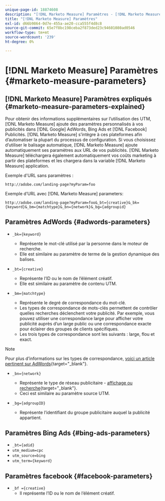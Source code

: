 ```yaml
---
unique-page-id: 18874608
description: "[!DNL Marketo Measure] Paramètres - [!DNL Marketo Measure] - Documentation du produit"
title: "[!DNL Marketo Measure] Paramètres"
exl-id: d66b9864-0d7e-455a-ae20-cca555f4d8c8
source-git-commit: 65e7f8bc198ceba2f873ded23c94601080ad0546
workflow-type: tm+mt
source-wordcount: '239'
ht-degree: 0%

---
```


# [!DNL Marketo Measure] Paramètres {#marketo-measure-parameters}

## [!DNL Marketo Measure] Paramètres expliqués {#marketo-measure-parameters-explained}

Pour obtenir des informations supplémentaires sur l’utilisation des UTM, [!DNL Marketo Measure] ajoute des paramètres personnalisés à vos publicités dans [!DNL Google] AdWords, Bing Ads et [!DNL Facebook] Publicités. [!DNL Marketo Measure] s’intègre à ces plateformes afin d’automatiser la plupart du processus de configuration. Si vous choisissez d’utiliser le balisage automatique, [!DNL Marketo Measure] ajoute automatiquement ses paramètres aux URL de vos publicités. [!DNL Marketo Measure] téléchargera également automatiquement vos coûts marketing à partir des plateformes et les chargera dans la variable [!DNL Marketo Measure] application.

Exemple d&#39;URL sans paramètres :

`http://adobe.com/landing-page?myParam=foo`

Exemple d’URL avec [!DNL Marketo Measure] parameters:

`http://adobe.com/landing-page?myParam=foo&_bt={creative}&_bk={keyword}&_bm={matchtype}&_bn={network}&_bg={adgroupid}`

## Paramètres AdWords {#adwords-parameters}

* `_bk={keyword}`
   * Représente le mot-clé utilisé par la personne dans le moteur de recherche.
   * Elle est similaire au paramètre de terme de la gestion dynamique des balises.

* `_bt={creative}`
   * Représente l’ID ou le nom de l’élément créatif.
   * Elle est similaire au paramètre de contenu UTM.

* `_bm={matchtype}`
   * Représente le degré de correspondance du mot-clé.
   * Les types de correspondance de mots-clés permettent de contrôler quelles recherches déclenchent votre publicité. Par exemple, vous pouvez utiliser une correspondance large pour afficher votre publicité auprès d’un large public ou une correspondance exacte pour éclairer des groupes de clients spécifiques.
   * Les trois types de correspondance sont les suivants : large, flou et exact.

>[!NOTE]
>
>Pour plus d’informations sur les types de correspondance, [voici un article pertinent sur AdWords](https://support.google.com/adwords/answer/2497836?hl=en){target=&quot;_blank&quot;}.

* `_bn={network}`
   * Représente le type de réseau publicitaire - [affichage ou recherche](https://support.google.com/adwords/answer/1752334?hl=en){target=&quot;_blank&quot;}.
   * Ceci est similaire au paramètre source UTM.

* `_bg={adgroupID}`
   * Représente l’identifiant du groupe publicitaire auquel la publicité appartient.

## Paramètres Bing Ads {#bing-ads-parameters}

* `_bt={adid}`
* `utm_medium=cpc`
* `utm_source=bing`
* `utm_term={keyword}`

## Paramètres facebook {#facebook-parameters}

* `_bf ={creative}`
   * Il représente l’ID ou le nom de l’élément créatif.

